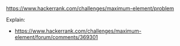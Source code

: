 https://www.hackerrank.com/challenges/maximum-element/problem

Explain:

- https://www.hackerrank.com/challenges/maximum-element/forum/comments/369301
